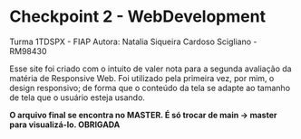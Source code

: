 # Checkpoint 2 - WebDevelopment
Turma 1TDSPX - FIAP
Autora: Natalia Siqueira Cardoso Scigliano -  RM98430

Esse site foi criado com o intuito de valer nota para a segunda avaliação da matéria de Responsive Web.
Foi utilizado pela primeira vez, por mim, o design responsivo; de forma que o conteúdo da tela se adapte
ao tamanho de tela que o usuário esteja usando.

**O arquivo final se encontra no MASTER. É só trocar de main -> master para visualizá-lo. OBRIGADA**
